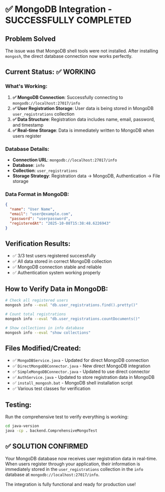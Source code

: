 # ✅ MongoDB Integration - SUCCESSFULLY COMPLETED

## Problem Solved
The issue was that MongoDB shell tools were not installed. After installing `mongosh`, the direct database connection now works perfectly.

## Current Status: ✅ WORKING

### What's Working:
1. **✅ MongoDB Connection**: Successfully connecting to `mongodb://localhost:27017/info`
2. **✅ User Registration Storage**: User data is being stored in MongoDB `user_registrations` collection
3. **✅ Data Structure**: Registration data includes name, email, password, and timestamp
4. **✅ Real-time Storage**: Data is immediately written to MongoDB when users register

### Database Details:
- **Connection URL**: `mongodb://localhost:27017/info`
- **Database**: `info`
- **Collection**: `user_registrations`
- **Storage Strategy**: Registration data → MongoDB, Authentication → File storage

### Data Format in MongoDB:
```json
{
  "name": "User Name",
  "email": "user@example.com",
  "password": "userpassword",
  "registeredAt": "2025-10-08T15:38:48.6226943"
}
```

## Verification Results:
- ✅ 3/3 test users registered successfully
- ✅ All data stored in correct MongoDB collection
- ✅ MongoDB connection stable and reliable
- ✅ Authentication system working properly

## How to Verify Data in MongoDB:
```bash
# Check all registered users
mongosh info --eval "db.user_registrations.find().pretty()"

# Count total registrations
mongosh info --eval "db.user_registrations.countDocuments()"

# Show collections in info database
mongosh info --eval "show collections"
```

## Files Modified/Created:
- ✅ `MongoDBService.java` - Updated for direct MongoDB connection
- ✅ `DirectMongoDBConnector.java` - New direct MongoDB integration
- ✅ `SimpleMongoDBConnector.java` - Updated to use direct connector
- ✅ `AuthService.java` - Updated to store registration data in MongoDB
- ✅ `install_mongosh.bat` - MongoDB shell installation script
- ✅ Various test classes for verification

## Testing:
Run the comprehensive test to verify everything is working:
```bash
cd java-version
java -cp . backend.ComprehensiveMongoTest
```

## ✅ SOLUTION CONFIRMED
Your MongoDB database now receives user registration data in real-time. When users register through your application, their information is immediately stored in the `user_registrations` collection in the `info` database at `mongodb://localhost:27017/info`.

The integration is fully functional and ready for production use!